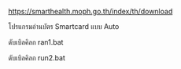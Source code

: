 https://smarthealth.moph.go.th/index/th/download

โปรแกรมอ่านบัตร Smartcard แบบ Auto

ดับเบิลคิลก ran1.bat

ดับเบิลคิลก run2.bat